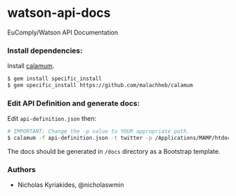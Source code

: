 # watson-api-docs
EuComply/Watson API Documentation


### Install dependencies:

Install [calamum](https://github.com/malachheb/calamum).

```bash
$ gem install specific_install
$ gem specific_install https://github.com/malachheb/calamum
```

### Edit API Definition and generate docs:

Edit `api-definition.json` then:

```bash
# IMPORTANT: Change the -p value to YOUR appropriate path.
$ calamum -f api-definition.json -t twitter -p /Applications/MAMP/htdocs/watson-api-docs
```

The docs should be generated in `/docs` directory as a Bootstrap template.

### Authors

- Nicholas Kyriakides, @nicholaswmin
